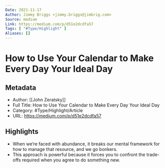 ```yaml
---
Date: 2021-11-17
Author: Jimmy Briggs <jimmy.briggs@jimbrig.com>
Source: medium
Link: https://medium.com/p/d51e2dcdfa57
Tags: [ "#Type/Highlight" ]
Aliases: []
---
```

# How to Use Your Calendar to Make Every Day Your Ideal Day

## Metadata
- Author: [[John Zeratsky]]
- Full Title: How to Use Your Calendar to Make Every Day Your Ideal Day
- Category: #Type/Highlight/Article
- URL: https://medium.com/p/d51e2dcdfa57

## Highlights
- When we’re faced with abundance, it breaks our mental framework for how to manage that resource, and we go bonkers.
- This approach is powerful because it forces you to confront the trade-offs required when you agree to do something new.
